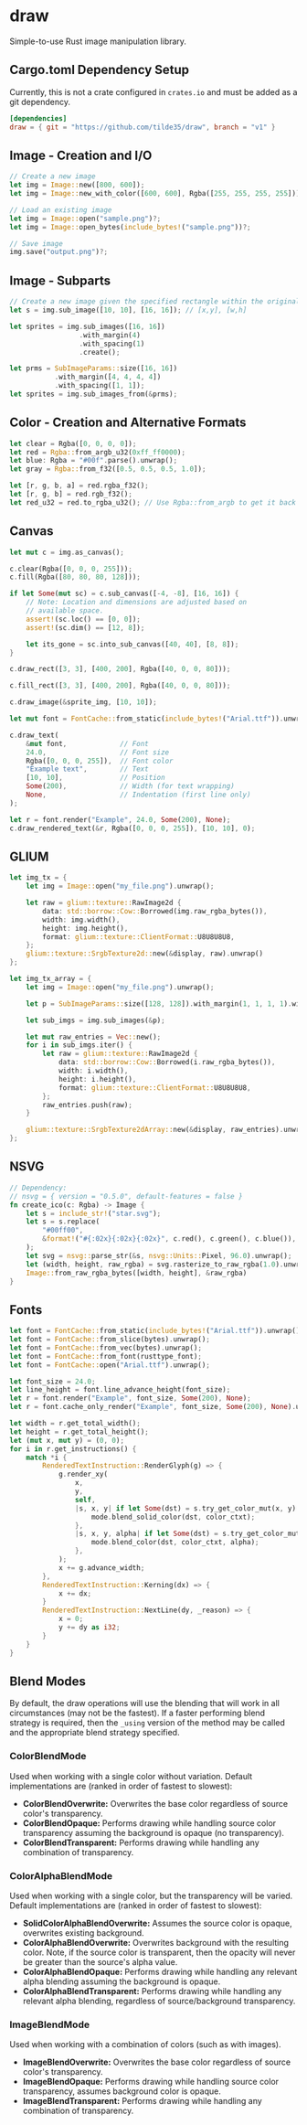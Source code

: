 # draw #

Simple-to-use Rust image manipulation library.

## Cargo.toml Dependency Setup ##

Currently, this is not a crate configured in `crates.io` and must
be added as a git dependency.

```toml
[dependencies]
draw = { git = "https://github.com/tilde35/draw", branch = "v1" }
```

## Image - Creation and I/O ##

```rust
// Create a new image
let img = Image::new([800, 600]);
let img = Image::new_with_color([600, 600], Rgba([255, 255, 255, 255]));

// Load an existing image
let img = Image::open("sample.png")?;
let img = Image::open_bytes(include_bytes!("sample.png"))?;

// Save image
img.save("output.png")?;
```

## Image - Subparts ##

```rust
// Create a new image given the specified rectangle within the original image
let s = img.sub_image([10, 10], [16, 16]); // [x,y], [w,h]

let sprites = img.sub_images([16, 16])
                 .with_margin(4)
                 .with_spacing(1)
                 .create();

let prms = SubImageParams::size([16, 16])
           .with_margin([4, 4, 4, 4])
           .with_spacing([1, 1]);
let sprites = img.sub_images_from(&prms);
```

## Color - Creation and Alternative Formats ##

```rust
let clear = Rgba([0, 0, 0, 0]);
let red = Rgba::from_argb_u32(0xff_ff0000);
let blue: Rgba = "#00f".parse().unwrap();
let gray = Rgba::from_f32([0.5, 0.5, 0.5, 1.0]);

let [r, g, b, a] = red.rgba_f32();
let [r, g, b] = red.rgb_f32();
let red_u32 = red.to_rgba_u32(); // Use Rgba::from_argb to get it back
```

## Canvas ##

```rust
let mut c = img.as_canvas();

c.clear(Rgba([0, 0, 0, 255]));
c.fill(Rgba([80, 80, 80, 128]));

if let Some(mut sc) = c.sub_canvas([-4, -8], [16, 16]) {
    // Note: Location and dimensions are adjusted based on
    // available space.
    assert!(sc.loc() == [0, 0]);
    assert!(sc.dim() == [12, 8]);

    let its_gone = sc.into_sub_canvas([40, 40], [8, 8]);
}

c.draw_rect([3, 3], [400, 200], Rgba([40, 0, 0, 80]));

c.fill_rect([3, 3], [400, 200], Rgba([40, 0, 0, 80]));

c.draw_image(&sprite_img, [10, 10]);

let mut font = FontCache::from_static(include_bytes!("Arial.ttf")).unwrap();

c.draw_text(
    &mut font,             // Font
    24.0,                  // Font size
    Rgba([0, 0, 0, 255]),  // Font color
    "Example text",        // Text
    [10, 10],              // Position
    Some(200),             // Width (for text wrapping)
    None,                  // Indentation (first line only)
);

let r = font.render("Example", 24.0, Some(200), None);
c.draw_rendered_text(&r, Rgba([0, 0, 0, 255]), [10, 10], 0);
```

## GLIUM ##

```rust
let img_tx = {
    let img = Image::open("my_file.png").unwrap();

    let raw = glium::texture::RawImage2d {
        data: std::borrow::Cow::Borrowed(img.raw_rgba_bytes()),
        width: img.width(),
        height: img.height(),
        format: glium::texture::ClientFormat::U8U8U8U8,
    };
    glium::texture::SrgbTexture2d::new(&display, raw).unwrap()
};

let img_tx_array = {
    let img = Image::open("my_file.png").unwrap();

    let p = SubImageParams::size([128, 128]).with_margin(1, 1, 1, 1).with_spacing(1, 1);

    let sub_imgs = img.sub_images(&p);

    let mut raw_entries = Vec::new();
    for i in sub_imgs.iter() {
        let raw = glium::texture::RawImage2d {
            data: std::borrow::Cow::Borrowed(i.raw_rgba_bytes()),
            width: i.width(),
            height: i.height(),
            format: glium::texture::ClientFormat::U8U8U8U8,
        };
        raw_entries.push(raw);
    }

    glium::texture::SrgbTexture2dArray::new(&display, raw_entries).unwrap()
};
```

## NSVG ##

```rust
// Dependency:
// nsvg = { version = "0.5.0", default-features = false }
fn create_ico(c: Rgba) -> Image {
    let s = include_str!("star.svg");
    let s = s.replace(
        "#00ff00",
        &format!("#{:02x}{:02x}{:02x}", c.red(), c.green(), c.blue()),
    );
    let svg = nsvg::parse_str(&s, nsvg::Units::Pixel, 96.0).unwrap();
    let (width, height, raw_rgba) = svg.rasterize_to_raw_rgba(1.0).unwrap();
    Image::from_raw_rgba_bytes([width, height], &raw_rgba)
}
```

## Fonts ##

```rust
let font = FontCache::from_static(include_bytes!("Arial.ttf")).unwrap();
let font = FontCache::from_slice(bytes).unwrap();
let font = FontCache::from_vec(bytes).unwrap();
let font = FontCache::from_font(rusttype_font);
let font = FontCache::open("Arial.ttf").unwrap();

let font_size = 24.0;
let line_height = font.line_advance_height(font_size);
let r = font.render("Example", font_size, Some(200), None);
let r = font.cache_only_render("Example", font_size, Some(200), None).unwrap();

let width = r.get_total_width();
let height = r.get_total_height();
let (mut x, mut y) = (0, 0);
for i in r.get_instructions() {
    match *i {
        RenderedTextInstruction::RenderGlyph(g) => {
            g.render_xy(
                x,
                y,
                self,
                |s, x, y| if let Some(dst) = s.try_get_color_mut(x, y) {
                    mode.blend_solid_color(dst, color_ctxt);
                },
                |s, x, y, alpha| if let Some(dst) = s.try_get_color_mut(x, y) {
                    mode.blend_color(dst, color_ctxt, alpha);
                },
            );
            x += g.advance_width;
        },
        RenderedTextInstruction::Kerning(dx) => {
            x += dx;
        }
        RenderedTextInstruction::NextLine(dy, _reason) => {
            x = 0;
            y += dy as i32;
        }
    }
}
```

## Blend Modes ##

By default, the draw operations will use the blending that will work in all circumstances (may not be the fastest).
If a faster performing blend strategy is required, then the `_using` version of the method may be called and the
appropriate blend strategy specified.

### ColorBlendMode ###

Used when working with a single color without variation. Default implementations
are (ranked in order of fastest to slowest):

* **ColorBlendOverwrite:** Overwrites the base color regardless of source color's transparency.
* **ColorBlendOpaque:** Performs drawing while handling source color transparency assuming the background is opaque (no transparency).
* **ColorBlendTransparent:** Performs drawing while handling any combination of transparency.

### ColorAlphaBlendMode ###

Used when working with a single color, but the transparency will be varied. Default
implementations are (ranked in order of fastest to slowest):

* **SolidColorAlphaBlendOverwrite:** Assumes the source color is opaque, overwrites existing background.
* **ColorAlphaBlendOverwrite:** Overwrites background with the resulting color. Note, if the source color is transparent, then the opacity will never be greater than the source's alpha value.
* **ColorAlphaBlendOpaque:** Performs drawing while handling any relevant alpha blending assuming the background is opaque.
* **ColorAlphaBlendTransparent:** Performs drawing while handling any relevant alpha blending, regardless of source/background transparency.

### ImageBlendMode ###

Used when working with a combination of colors (such as with images).

* **ImageBlendOverwrite:** Overwrites the base color regardless of source color's transparency.
* **ImageBlendOpaque:** Performs drawing while handling source color transparency, assumes background color is opaque.
* **ImageBlendTransparent:** Performs drawing while handling any combination of transparency.
